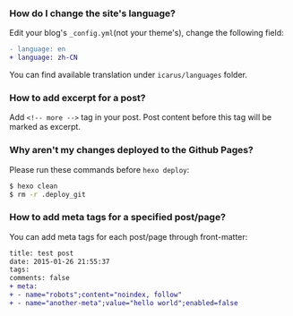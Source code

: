 ### How do I change the site's language?
Edit your blog's `_config.yml`(not your theme's), change the following field:

```diff
- language: en
+ language: zh-CN
```

You can find available translation under `icarus/languages` folder.

### How to add excerpt for a post?
Add `<!-- more -->` tag in your post. Post content before this tag will be marked as excerpt.

### Why aren't my changes deployed to the Github Pages?
Please run these commands before `hexo deploy`:

```bash
$ hexo clean
$ rm -r .deploy_git
```

### How to add meta tags for a specified post/page?

You can add meta tags for each post/page through front-matter:

```diff
title: test post
date: 2015-01-26 21:55:37
tags:
comments: false
+ meta:
+ - name="robots";content="noindex, follow"
+ - name="another-meta";value="hello world";enabled=false
```